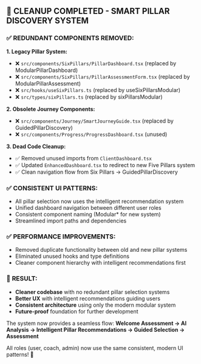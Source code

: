 ## 🧹 CLEANUP COMPLETED - SMART PILLAR DISCOVERY SYSTEM

### ✅ **REDUNDANT COMPONENTS REMOVED:**

**1. Legacy Pillar System:**
- ❌ `src/components/SixPillars/PillarDashboard.tsx` (replaced by ModularPillarDashboard)
- ❌ `src/components/SixPillars/PillarAssessmentForm.tsx` (replaced by ModularPillarAssessment)
- ❌ `src/hooks/useSixPillars.ts` (replaced by useSixPillarsModular)
- ❌ `src/types/sixPillars.ts` (replaced by sixPillarsModular)

**2. Obsolete Journey Components:**
- ❌ `src/components/Journey/SmartJourneyGuide.tsx` (replaced by GuidedPillarDiscovery)
- ❌ `src/components/Progress/ProgressDashboard.tsx` (unused)

**3. Dead Code Cleanup:**
- ✅ Removed unused imports from `ClientDashboard.tsx`
- ✅ Updated `EnhancedDashboard.tsx` to redirect to new Five Pillars system
- ✅ Clean navigation flow from Six Pillars → GuidedPillarDiscovery

### ✅ **CONSISTENT UI PATTERNS:**
- All pillar selection now uses the intelligent recommendation system
- Unified dashboard navigation between different user roles
- Consistent component naming (Modular* for new system)
- Streamlined import paths and dependencies

### ✅ **PERFORMANCE IMPROVEMENTS:**
- Removed duplicate functionality between old and new pillar systems
- Eliminated unused hooks and type definitions
- Cleaner component hierarchy with intelligent recommendations first

### 🎯 **RESULT:**
- **Cleaner codebase** with no redundant pillar selection systems
- **Better UX** with intelligent recommendations guiding users
- **Consistent architecture** using only the modern modular system
- **Future-proof** foundation for further development

The system now provides a seamless flow: **Welcome Assessment → AI Analysis → Intelligent Pillar Recommendations → Guided Selection → Assessment**

All roles (user, coach, admin) now use the same consistent, modern UI patterns! 🚀